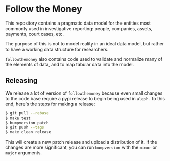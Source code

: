 # Follow the Money

This repository contains a pragmatic data model for the entities most
commonly used in investigative reporting: people, companies, assets,
payments, court cases, etc.

The purpose of this is not to model reality in an ideal data model, but
rather to have a working data structure for researchers.

`followthemoney` also contains code used to validate and normalize many
of the elements of data, and to map tabular data into the model.

## Releasing 

We release a lot of version of `followthemoney` because even small changes
to the code base require a pypi release to begin being used in `aleph`. To
this end, here's the steps for making a release:

```bash
$ git pull --rebase
$ make test
$ bumpversion patch
$ git push --tags
$ make clean release
```

This will create a new patch release and upload a distribution of it. If
the changes are more significant, you can run `bumpversion` with the `minor`
or `major` arguments.